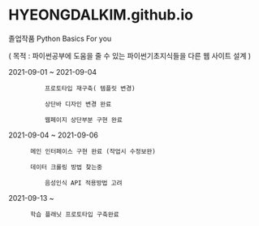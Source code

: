 # HYEONGDALKIM.github.io

졸업작품 Python Basics For you

( 목적 : 파이썬공부에 도움을 줄 수 있는 파이썬기초지식들을 다른 웹 사이트 설계 )

2021-09-01  ~ 2021-09-04

	          프로토타입 재구축( 템플릿 변경)

	          상단바 디자인 변경 완료
		  
	          웹페이지 상단부분 구현 완료
		  
2021-09-04 ~ 2021-09-06

		  메인 인터페이스 구현 완료 (작업시 수정보완)

		  데이터 크롤링 방법 찾는중
		  
	          음성인식 API 적용방법 고려

2021-09-13 ~ 

		  학습 플래닛 프로토타입 구축완료
